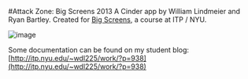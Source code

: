 #Attack Zone: Big Screens 2013
A Cinder app by William Lindmeier and Ryan Bartley. Created for [Big Screens](http://itp.nyu.edu/bigscreens/), a course at ITP / NYU.

![image](http://itp.nyu.edu/~wdl225/work/wp-content/uploads/2013/12/attack_zone_render_4-1024x259.jpg)

Some documentation can be found on my student blog:  
[http://itp.nyu.edu/~wdl225/work/?p=938](http://itp.nyu.edu/~wdl225/work/?p=938)